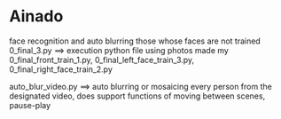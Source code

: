 # Ainado
face recognition and auto blurring those whose faces are not trained
0_final_3.py ==> execution python file using photos made my 0_final_front_train_1.py, 0_final_left_face_train_3.py, 0_final_right_face_train_2.py

auto_blur_video.py ==> auto blurring or mosaicing every person from the designated video, does support functions of moving between scenes, pause-play
